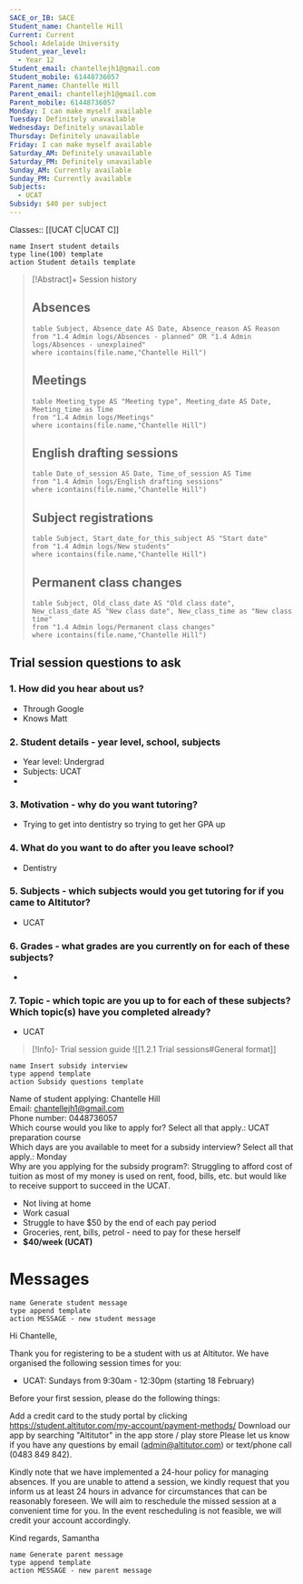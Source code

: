 ```yaml
---
SACE_or_IB: SACE
Student_name: Chantelle Hill
Current: Current
School: Adelaide University
Student_year_level:
  - Year 12
Student_email: chantellejh1@gmail.com
Student_mobile: 61448736057
Parent_name: Chantelle Hill
Parent_email: chantellejh1@gmail.com
Parent_mobile: 61448736057
Monday: I can make myself available
Tuesday: Definitely unavailable
Wednesday: Definitely unavailable
Thursday: Definitely unavailable
Friday: I can make myself available
Saturday_AM: Definitely unavailable
Saturday_PM: Definitely unavailable
Sunday_AM: Currently available
Sunday_PM: Currently available
Subjects:
  - UCAT
Subsidy: $40 per subject
---
```

Classes:: [[UCAT C|UCAT C]]
```button
name Insert student details
type line(100) template
action Student details template
```
> [!Abstract]+ Session history
> ## Absences
> ```dataview
> table Subject, Absence_date AS Date, Absence_reason AS Reason
> from "1.4 Admin logs/Absences - planned" OR "1.4 Admin logs/Absences - unexplained"
> where icontains(file.name,"Chantelle Hill")
> ```
> 
> ## Meetings
> ```dataview
> table Meeting_type AS "Meeting type", Meeting_date AS Date, Meeting_time as Time
> from "1.4 Admin logs/Meetings" 
> where icontains(file.name,"Chantelle Hill")
> ```
> 
> ## English drafting sessions
> ```dataview
> table Date_of_session AS Date, Time_of_session AS Time
> from "1.4 Admin logs/English drafting sessions"
> where icontains(file.name,"Chantelle Hill")
> ```
> 
> ## Subject registrations
> ```dataview
> table Subject, Start_date_for_this_subject AS "Start date"
> from "1.4 Admin logs/New students"
> where icontains(file.name,"Chantelle Hill")
> ```
> 
> ## Permanent class changes
> ```dataview
> table Subject, Old_class_date AS "Old class date", New_class_date AS "New class date", New_class_time as "New class time"
> from "1.4 Admin logs/Permanent class changes"
> where icontains(file.name,"Chantelle Hill")
> 



## Trial session questions to ask
### 1. How did you hear about us?
- Through Google 
- Knows Matt 
### 2. **Student details** - year level, school, subjects
- Year level: Undergrad 
- Subjects: UCAT
- 
### 3. **Motivation** - why do you want tutoring?
- Trying to get into dentistry so trying to get her GPA up 
### 4.  What do you want to do after you leave school?
- Dentistry
### 5. **Subjects** - which subjects would you get tutoring for if you came to Altitutor?
- UCAT 
### 6. **Grades** - what grades are you currently on for each of these subjects?
- 
### 7.  **Topic** - which topic are you up to for each of these subjects? Which topic(s) have you completed already?
- UCAT

> [!Info]- Trial session guide
![[1.2.1 Trial sessions#General format]]

```button
name Insert subsidy interview
type append template
action Subsidy questions template
```

Name of student applying: Chantelle Hill  
Email: [chantellejh1@gmail.com](mailto:chantellejh1@gmail.com)  
Phone number: 0448736057  
Which course would you like to apply for? Select all that apply.: UCAT preparation course  
Which days are you available to meet for a subsidy interview? Select all that apply.: Monday  
Why are you applying for the subsidy program?: Struggling to afford cost of tuition as most of my money is used on rent, food, bills, etc. but would like to receive support to succeed in the UCAT.

- Not living at home
- Work casual 
- Struggle to have $50 by the end of each pay period 
- Groceries, rent, bills, petrol - need to pay for these herself 
- **$40/week (UCAT)** 

# Messages
```button
name Generate student message
type append template
action MESSAGE - new student message
```

Hi Chantelle,

Thank you for registering to be a student with us at Altitutor. We have organised the following session times for you:

- UCAT: Sundays from 9:30am - 12:30pm (starting 18 February)

Before your first session, please do the following things:

Add a credit card to the study portal by clicking https://student.altitutor.com/my-account/payment-methods/
Download our app by searching "Altitutor" in the app store / play store
Please let us know if you have any questions by email (admin@altitutor.com) or text/phone call (0483 849 842).

Kindly note that we have implemented a 24-hour policy for managing absences. If you are unable to attend a session, we kindly request that you inform us at least 24 hours in advance for circumstances that can be reasonably foreseen. We will aim to reschedule the missed session at a convenient time for you. In the event rescheduling is not feasible, we will credit your account accordingly.

Kind regards,
Samantha

```button
name Generate parent message
type append template
action MESSAGE - new parent message
```

